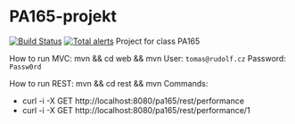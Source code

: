 # PA165-projekt
[![Build Status](https://travis-ci.org/rutor/PA165-projekt.svg?branch=milestone1%2Fintegration)](https://travis-ci.org/rutor/PA165-projekt)
[![Total alerts](https://img.shields.io/lgtm/alerts/g/rutor/PA165-projekt.svg?logo=lgtm&logoWidth=18)](https://lgtm.com/projects/g/rutor/PA165-projekt/alerts/)
Project for class PA165

How to run MVC: mvn && cd web && mvn
User: `tomas@rudolf.cz` Password: `Passw0rd`

How to run REST: mvn && cd rest && mvn
Commands:
 + curl -i -X GET http://localhost:8080/pa165/rest/performance
 + curl -i -X GET http://localhost:8080/pa165/rest/performance/1
